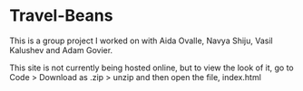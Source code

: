 # Travel-Beans

This is a group project I worked on with Aida Ovalle, Navya Shiju, Vasil Kalushev and Adam Govier.

This site is not currently being hosted online, but to view the look of it, go to Code > Download as .zip > unzip and then open the file, index.html
